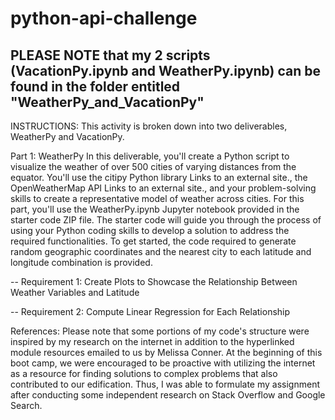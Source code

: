 # python-api-challenge


## PLEASE NOTE that my 2 scripts (VacationPy.ipynb and WeatherPy.ipynb) can be found in the folder entitled "WeatherPy_and_VacationPy"


INSTRUCTIONS: 
This activity is broken down into two deliverables, WeatherPy and VacationPy.


Part 1: WeatherPy
In this deliverable, you'll create a Python script to visualize the weather of over 500 cities of varying distances from the equator. You'll use the citipy Python library Links to an external site., the OpenWeatherMap API Links to an external site., and your problem-solving skills to create a representative model of weather across cities. For this part, you'll use the WeatherPy.ipynb Jupyter notebook provided in the starter code ZIP file. The starter code will guide you through the process of using your Python coding skills to develop a solution to address the required functionalities. To get started, the code required to generate random geographic coordinates and the nearest city to each latitude and longitude combination is provided.

-- Requirement 1: Create Plots to Showcase the Relationship Between Weather Variables and Latitude

-- Requirement 2: Compute Linear Regression for Each Relationship





References: Please note that some portions of my code's structure were inspired by my research on the internet in addition to the hyperlinked module resources emailed to us by Melissa Conner. At the beginning of this boot camp, we were encouraged to be proactive with utilizing the internet as a resource for finding solutions to complex problems that also contributed to our edification. Thus, I was able to formulate my assignment after conducting some independent research on Stack Overflow and Google Search.
